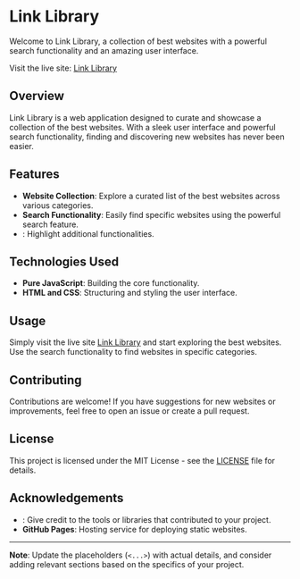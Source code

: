 # Link Library

Welcome to Link Library, a collection of best websites with a powerful search functionality and an amazing user interface.

Visit the live site: [Link Library](https://ayushsolanki29.github.io/link-library.github.io/)

## Overview

Link Library is a web application designed to curate and showcase a collection of the best websites. With a sleek user interface and powerful search functionality, finding and discovering new websites has never been easier.

## Features

- **Website Collection**: Explore a curated list of the best websites across various categories.
- **Search Functionality**: Easily find specific websites using the powerful search feature.
- **<Any other features specific to your app>**: Highlight additional functionalities.

## Technologies Used

- **Pure JavaScript**: Building the core functionality.
- **HTML and CSS**: Structuring and styling the user interface.

## Usage

Simply visit the live site [Link Library](https://ayushsolanki29.github.io/link-library.github.io/) and start exploring the best websites. Use the search functionality to find websites in specific categories.

## Contributing

Contributions are welcome! If you have suggestions for new websites or improvements, feel free to open an issue or create a pull request.

## License

This project is licensed under the MIT License - see the [LICENSE](LICENSE) file for details.

## Acknowledgements

- **<Any third-party libraries or resources you used>**: Give credit to the tools or libraries that contributed to your project.
- **GitHub Pages**: Hosting service for deploying static websites.

---

**Note**: Update the placeholders (`<...>`) with actual details, and consider adding relevant sections based on the specifics of your project.
